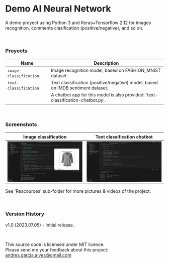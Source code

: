 # Demo AI Neural Network

A demo proyect using Python 3 and Keras+Tensorflow 2.12 for images recognition, comments clasification (positive/negative), and so on.

&nbsp;

### Proyects

| Name                   | Description                                                                      |
|------------------------|----------------------------------------------------------------------------------|
| `image-classification` | Image recognition model, based on FASHION_MNIST dataset.                         |
| `text-classification`  | Text classification (positive/negative) model, based on IMDB sentiment dataset.  |
|                        | A chatbot app for this model is also provided: 'text-classification-chatbot.py'. |

&nbsp;

### Screenshots

| Image classification                                | Text classification chatbot                         |
|-----------------------------------------------------|-----------------------------------------------------|
| ![](Resources/01-image-classification.png)          | ![](Resources/02-text-classification.png)           |

See 'Rescources' sub-folder for more pictures & videos of the project.

&nbsp;

### Version History

v1.0 (2023.07.05) - Initial release.  

&nbsp;

This source code is licensed under MIT licence.  
Please send me your feedback about this project: andres.garcia.alves@gmail.com
